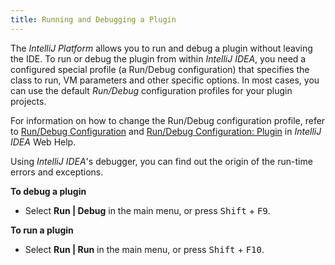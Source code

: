 ```yaml
---
title: Running and Debugging a Plugin
---
```


The *IntelliJ Platform* allows you to run and debug a plugin without leaving the IDE. To run or debug the plugin from within *IntelliJ IDEA*, you need a configured special profile (a Run/Debug configuration) that specifies the class to run, VM parameters and other specific options. In most cases, you can use the default *Run/Debug* configuration profiles for your plugin projects.

For information on how to change the Run/Debug configuration profile, refer to [Run/Debug Configuration](http://www.jetbrains.com/idea/help/run-debug-configuration.html) and [Run/Debug Configuration: Plugin](http://www.jetbrains.com/idea/help/run-debug-configuration-plugin.html) in *IntelliJ IDEA* Web Help.

Using *IntelliJ IDEA*'s debugger, you can find out the origin of the run-time errors and exceptions.

**To debug a plugin**

*  Select **Run \| Debug** in the main menu, or press <kbd>Shift</kbd> + <kbd>F9</kbd>.

**To run a plugin**

*  Select **Run \| Run** in the main menu, or press <kbd>Shift</kbd> + <kbd>F10</kbd>.
